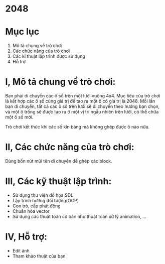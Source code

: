 # 2048
# Mục lục
1. Mô tả chung về trò chơi
2. Các chức năng của trò chơi
3. Các kĩ thuật lập trình được sử dụng
4. Hỗ trợ

# I, Mô tả chung về trò chơi:
Bạn phải di chuyển các ô số trên một lưới vuông 4x4. Mục tiêu của trò chơi là kết hợp các ô số cùng giá trị để tạo ra một ô có giá trị là 2048. Mỗi lần bạn di chuyển, tất cả các ô số trên lưới sẽ di chuyển theo hướng bạn chọn, và một ô trống sẽ được tạo ra ở một vị trí ngẫu nhiên trên lưới, có thể chứa một ô số mới.

Trò chơi kết thúc khi các số kín bảng mà không ghép được ô nào nữa.

# II, Các chức năng của trò chơi:
Dùng bốn nút mũi tên di chuyển để ghép các block.

# III, Các kỹ thuật lập trình:
- Sử dụng thư viện đồ họa SDL
- Lập trình hướng đối tượng(OOP)
- Con trỏ, cấp phát động
- Chuẩn hóa vector
- Sử dụng các thuật toán cơ bản như thuật toán xử lý animation,....
  
# IV, Hỗ trợ:
- Edit ảnh
- Tham khảo thuật của bạn
